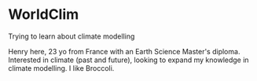 # WorldClim
Trying to learn about climate modelling

Henry here, 23 yo from France with an Earth Science Master's diploma. Interested in climate (past and future), looking to expand my knowledge in climate modelling. I like Broccoli.
